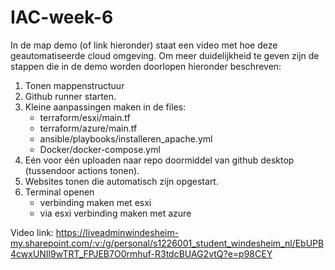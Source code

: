 # IAC-week-6
In de map demo (of link hieronder) staat een video met hoe deze geautomatiseerde cloud omgeving. Om meer duidelijkheid te geven zijn de stappen die in de demo worden doorlopen hieronder beschreven:

1. Tonen mappenstructuur
2. Github runner starten. 
3. Kleine aanpassingen maken in de files:
   - terraform/esxi/main.tf
   - terraform/azure/main.tf
   - ansible/playbooks/installeren_apache.yml
   - Docker/docker-compose.yml
4. Eén voor één uploaden naar repo doormiddel van github desktop (tussendoor actions tonen).
5. Websites tonen die automatisch zijn opgestart.
6. Terminal openen
   - verbinding maken met esxi
   - via esxi verbinding maken met azure

Video link: https://liveadminwindesheim-my.sharepoint.com/:v:/g/personal/s1226001_student_windesheim_nl/EbUPB4cwxUNIl9wTRT_FPJEB7O0rmhuf-R3tdcBUAG2vtQ?e=p98CEY
